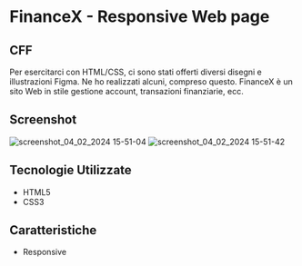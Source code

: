 # FinanceX - Responsive Web page 
## CFF

Per esercitarci con HTML/CSS, ci sono stati offerti diversi disegni e illustrazioni Figma. Ne ho realizzati alcuni, compreso questo. FinanceX è un sito Web in stile gestione account, transazioni finanziarie, ecc. 

## Screenshot

![screenshot_04_02_2024 15-51-04](https://github.com/dimainc26/finance_site/assets/125144533/920d9ec9-c2cc-4056-abe6-79e9d5f0870c)
![screenshot_04_02_2024 15-51-42](https://github.com/dimainc26/finance_site/assets/125144533/1a24388c-9997-4a28-adf2-d20d1ded732e)




## Tecnologie Utilizzate

- HTML5
- CSS3

## Caratteristiche

- Responsive
